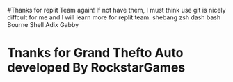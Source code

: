 


#Thanks for replit Team again!
If not have them, I must think use git is nicely diffcult for me and I will learn more for replit team.
shebang
zsh
dash
bash
Bourne Shell
Adix Gabby
# Tnanks for Grand Thefto Auto developed By RockstarGames